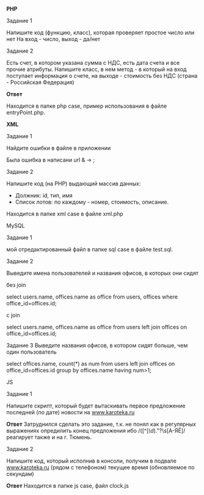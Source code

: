 **PHP**


Задание 1


Напишите код (функцию, класс), которая проверяет простое число или нет
На вход - число, выход - да/нет

Задание 2

Есть счет, в котором указана сумма с НДС, есть дата счета и все прочие атрибуты.
Напишите класс, в нем метод - в который на вход поступает информация о счете, на выходе - стоимость без НДС (страна - Российская Федерация)


**Ответ**


Находится в папке php case, пример использования в файле entryPoint.php.


**XML**


Задание 1

Найдите ошибки в файле в приложении


Была ошибка в написани url & -> ;


Задание 2

Напишите код (на PHP) выдающий массив данных: 
   - Должник: id, тип, имя
   - Список лотов: по каждому - номер, стоимость, описание.


Находится в папке xml case в файле xml.php


MySQL


Задание 1

мой отредактированный файл в папке sql case в файле test.sql.


Задание 2


Выведите имена пользователей и названия офисов, в которых они сидят


без join


select users.name, offices.name as office from users, offices where office_id=offices.id;


с join


 select users.name, offices.name as office from users left join offices on office_id=offices.id;
 
 
Задание 3
Выведите названия офисов, в котором сидят больше, чем один пользователь


select offices.name,  count(*) as num from users left join offices on office_id=offices.id group by offices.name having num>1;


JS


Задание 1

Напишите скрипт, который будет вытаскивать первое предложение последней (по дате) новости на www.karoteka.ru

**Ответ**
Затруднился сделать это задание, т.к. не понял как в регулярных выражениях опредилить конец предложения ибо /([^]*\d*)\."?\s[А-ЯЁ]/ реагирует также и на г. Тюмень.



Задание 2


Напишите код, который исполнив в консоли, получим в подвале www.karoteka.ru (рядом с телефоном) текущее время (обновляемое по секундам)


**Ответ**
Находится в папке js case, файл clock.js
